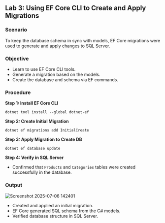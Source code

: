 ## **Lab 3: Using EF Core CLI to Create and Apply Migrations**

### **Scenario**

To keep the database schema in sync with models, EF Core migrations were used to generate and apply changes to SQL Server.

### **Objective**

* Learn to use EF Core CLI tools.
* Generate a migration based on the models.
* Create the database and schema via EF commands.

### **Procedure**

**Step 1: Install EF Core CLI**
```
dotnet tool install --global dotnet-ef
```
**Step 2: Create Initial Migration**
```
dotnet ef migrations add InitialCreate
```
**Step 3: Apply Migration to Create DB**
```
dotnet ef database update
```
**Step 4: Verify in SQL Server**

* Confirmed that `Products` and `Categories` tables were created successfully in the database.

### **Output**
![Screenshot 2025-07-06 142401](https://github.com/user-attachments/assets/f082929f-0adb-409f-a592-56988d213ca2)

* Created and applied an initial migration.
* EF Core generated SQL schema from the C# models.
* Verified database structure in SQL Server.
